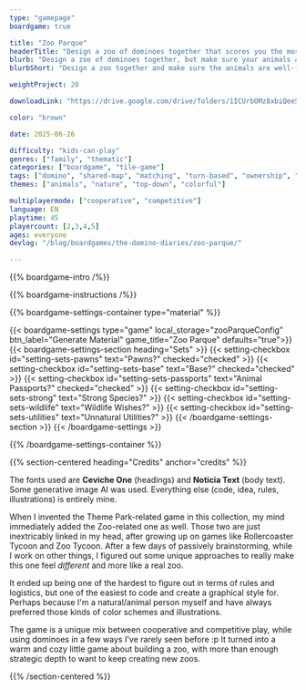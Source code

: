 ```yaml
---
type: "gamepage"
boardgame: true

title: "Zoo Parque"
headerTitle: "Design a zoo of dominoes together that scores you the most points."
blurb: "Design a zoo of dominoes together, but make sure your animals are well-fed, in the right biome, and actually behind a fence."
blurbShort: "Design a zoo together and make sure the animals are well-fed. A [Domino Diaries](/the-domino-diaries/) game."

weightProject: 20

downloadLink: "https://drive.google.com/drive/folders/1ICUrbOMz8xbiQeeSdnQcuHm521x794B1"

color: "brown"

date: 2025-06-26

difficulty: "kids-can-play"
genres: ["family", "thematic"]
categories: ["boardgame", "tile-game"]
tags: ["domino", "shared-map", "matching", "turn-based", "ownership", "high-score", "enclosure", "educational"]
themes: ["animals", "nature", "top-down", "colorful"]

multiplayermode: ["cooperative", "competitive"]
language: EN
playtime: 45
playercount: [2,3,4,5]
ages: everyone
devlog: "/blog/boardgames/the-domino-diaries/zoo-parque/"

---
```


{{% boardgame-intro /%}}

{{% boardgame-instructions /%}}

{{% boardgame-settings-container type="material" %}}

{{< boardgame-settings type="game" local_storage="zooParqueConfig" btn_label="Generate Material" game_title="Zoo Parque" defaults="true">}}
  {{< boardgame-settings-section heading="Sets" >}}
    {{< setting-checkbox id="setting-sets-pawns" text="Pawns?" checked="checked" >}}
    {{< setting-checkbox id="setting-sets-base" text="Base?" checked="checked" >}}
    {{< setting-checkbox id="setting-sets-passports" text="Animal Passports?" checked="checked" >}}
    {{< setting-checkbox id="setting-sets-strong" text="Strong Species?" >}}
    {{< setting-checkbox id="setting-sets-wildlife" text="Wildlife Wishes?" >}}
    {{< setting-checkbox id="setting-sets-utilities" text="Unnatural Utilities?" >}}
  {{< /boardgame-settings-section >}}
{{< /boardgame-settings >}}

{{% /boardgame-settings-container %}}

{{% section-centered heading="Credits" anchor="credits" %}}

The fonts used are **Ceviche One** (headings) and **Noticia Text** (body text). Some generative image AI was used. Everything else (code, idea, rules, illustrations) is entirely mine.

When I invented the Theme Park-related game in this collection, my mind immediately added the Zoo-related one as well. Those two are just inextricably linked in my head, after growing up on games like Rollercoaster Tycoon and Zoo Tycoon. After a few days of passively brainstorming, while I work on other things, I figured out some unique approaches to really make this one feel _different_ and more like a real zoo.

It ended up being one of the hardest to figure out in terms of rules and logistics, but one of the easiest to code and create a graphical style for. Perhaps because I'm a natural/animal person myself and have always preferred those kinds of color schemes and illustrations.

The game is a unique mix between cooperative and competitive play, while using dominoes in a few ways I've rarely seen before :p It turned into a warm and cozy little game about building a zoo, with more than enough strategic depth to want to keep creating new zoos.

{{% /section-centered %}}